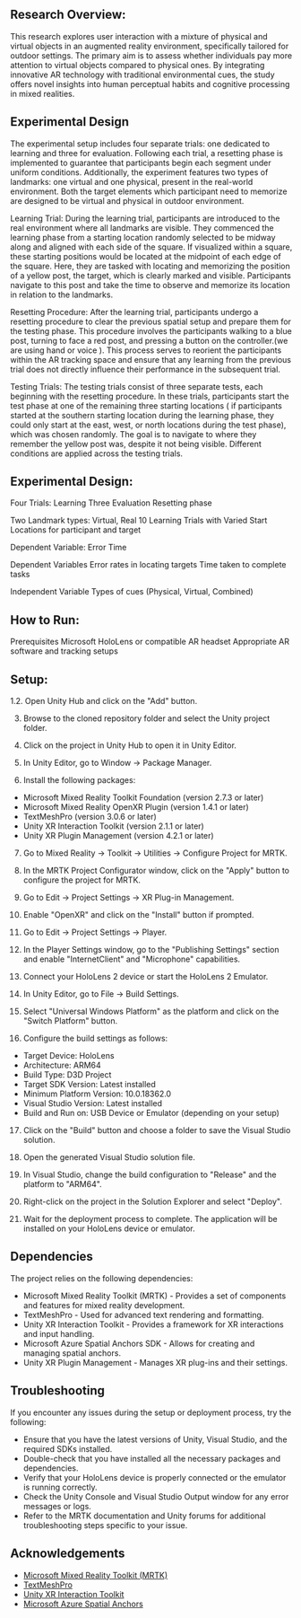 Research Overview:
---------------------------------------
This research explores user interaction with a mixture of physical and virtual objects in an augmented reality environment, specifically tailored for outdoor settings. The primary aim is to assess whether individuals pay more attention to virtual objects compared to physical ones. By integrating innovative AR technology with traditional environmental cues, the study offers novel insights into human perceptual habits and cognitive processing in mixed realities.

Experimental Design 
--------------------------------------------
The experimental setup includes four separate trials: one dedicated to learning and three for evaluation. Following each trial, a resetting phase is implemented to guarantee that participants begin each segment under uniform conditions. Additionally, the experiment features two types of landmarks: one virtual and one physical, present in the real-world environment. Both the target elements which participant need to memorize are designed to be virtual and physical in outdoor environment.

Learning Trial:
During the learning trial, participants are introduced to the real environment where all landmarks are visible. They commenced the learning phase from a starting location randomly selected to be midway along and aligned with each side of the square. If visualized within a square, these starting positions would be located at the midpoint of each edge of the square. Here, they are tasked with locating and memorizing the position of a yellow post, the target, which is clearly marked and visible. Participants navigate to this post and take the time to observe and memorize its location in relation to the landmarks.

Resetting Procedure:
After the learning trial, participants undergo a resetting procedure to clear the previous spatial setup and prepare them for the testing phase. This procedure involves the participants walking to a blue post, turning to face a red post, and pressing a button on the controller.(we are using hand or voice ). This process serves to reorient the participants within the AR tracking space and ensure that any learning from the previous trial does not directly influence their performance in the subsequent trial.

Testing Trials:
The testing trials consist of three separate tests, each beginning with the resetting procedure. In these trials, participants start the test phase at one of the remaining three starting locations ( if participants started at the southern starting location during the learning phase, they could only start at the east, west, or north locations during the test phase), which was chosen randomly. The goal is to navigate to where they remember the yellow post was, despite it not being visible. Different conditions are applied across the testing trials.


Experimental Design:
------------------
Four Trials:
Learning
Three Evaluation
Resetting phase

Two Landmark types: Virtual, Real
10 Learning Trials with Varied Start Locations for participant and target

Dependent Variable:
Error
Time

Dependent Variables
Error rates in locating targets
Time taken to complete tasks

Independent Variable
Types of cues (Physical, Virtual, Combined)


How to Run:
----------------------------
Prerequisites
Microsoft HoloLens or compatible AR headset
Appropriate AR software and tracking setups

Setup:
---------------------------

1.2. Open Unity Hub and click on  the "Add" button.

3. Browse to the cloned repository folder and select the Unity project folder.

4. Click on the project in Unity Hub to open it in Unity Editor.

5. In Unity Editor, go to Window -> Package Manager.

2. Install the following packages:
- Microsoft Mixed Reality Toolkit Foundation (version 2.7.3 or later)
- Microsoft Mixed Reality OpenXR Plugin (version 1.4.1 or later)
- TextMeshPro (version 3.0.6 or later)
- Unity XR Interaction Toolkit (version 2.1.1 or later)
- Unity XR Plugin Management (version 4.2.1 or later)

7. Go to Mixed Reality -> Toolkit -> Utilities -> Configure Project for MRTK.

8. In the MRTK Project Configurator window, click on the "Apply" button to configure the project for MRTK.

9. Go to Edit -> Project Settings -> XR Plug-in Management.

10. Enable "OpenXR" and click on the "Install" button if prompted.

11. Go to Edit -> Project Settings -> Player.

12. In the Player Settings window, go to the "Publishing Settings" section and enable "InternetClient" and "Microphone" capabilities.

13. Connect your HoloLens 2 device or start the HoloLens 2 Emulator.

14. In Unity Editor, go to File -> Build Settings.

15. Select "Universal Windows Platform" as the platform and click on the "Switch Platform" button.

16. Configure the build settings as follows:
 - Target Device: HoloLens
 - Architecture: ARM64
 - Build Type: D3D Project
 - Target SDK Version: Latest installed
 - Minimum Platform Version: 10.0.18362.0
 - Visual Studio Version: Latest installed
 - Build and Run on: USB Device or Emulator (depending on your setup)

17. Click on the "Build" button and choose a folder to save the Visual Studio solution.

18. Open the generated Visual Studio solution file.

19. In Visual Studio, change the build configuration to "Release" and the platform to "ARM64".

20. Right-click on the project in the Solution Explorer and select "Deploy".

21. Wait for the deployment process to complete. The application will be installed on your HoloLens device or emulator.

## Dependencies

The project relies on the following dependencies:

- Microsoft Mixed Reality Toolkit (MRTK) - Provides a set of components and features for mixed reality development.
- TextMeshPro - Used for advanced text rendering and formatting.
- Unity XR Interaction Toolkit - Provides a framework for XR interactions and input handling.
- Microsoft Azure Spatial Anchors SDK - Allows for creating and managing spatial anchors.
- Unity XR Plugin Management - Manages XR plug-ins and their settings.

## Troubleshooting

If you encounter any issues during the setup or deployment process, try the following:

- Ensure that you have the latest versions of Unity, Visual Studio, and the required SDKs installed.
- Double-check that you have installed all the necessary packages and dependencies.
- Verify that your HoloLens device is properly connected or the emulator is running correctly.
- Check the Unity Console and Visual Studio Output window for any error messages or logs.
- Refer to the MRTK documentation and Unity forums for additional troubleshooting steps specific to your issue.


## Acknowledgements

- [Microsoft Mixed Reality Toolkit (MRTK)](https://github.com/microsoft/MixedRealityToolkit-Unity)
- [TextMeshPro](https://docs.unity3d.com/Manual/com.unity.textmeshpro.html)
- [Unity XR Interaction Toolkit](https://docs.unity3d.com/Packages/com.unity.xr.interaction.toolkit@2.1/manual/index.html)
- [Microsoft Azure Spatial Anchors](https://docs.microsoft.com/en-us/azure/spatial-anchors/)




